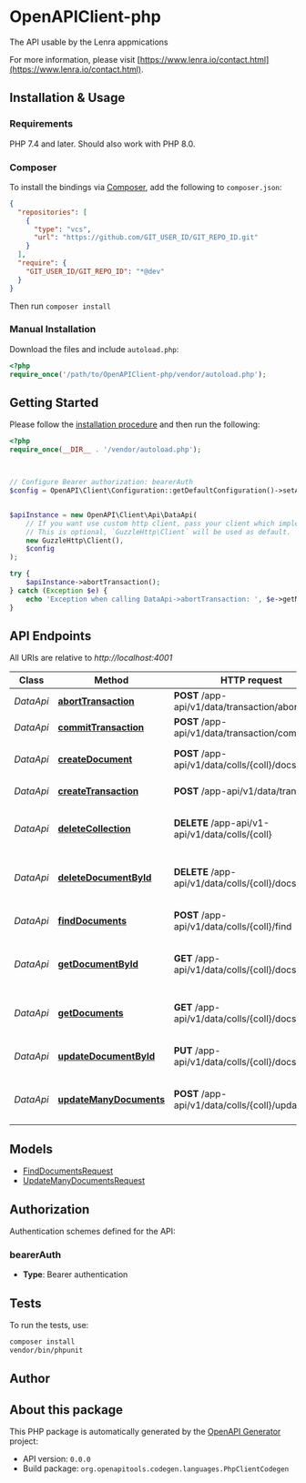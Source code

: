 # OpenAPIClient-php

The API usable by the Lenra appmications

For more information, please visit [https://www.lenra.io/contact.html](https://www.lenra.io/contact.html).

## Installation & Usage

### Requirements

PHP 7.4 and later.
Should also work with PHP 8.0.

### Composer

To install the bindings via [Composer](https://getcomposer.org/), add the following to `composer.json`:

```json
{
  "repositories": [
    {
      "type": "vcs",
      "url": "https://github.com/GIT_USER_ID/GIT_REPO_ID.git"
    }
  ],
  "require": {
    "GIT_USER_ID/GIT_REPO_ID": "*@dev"
  }
}
```

Then run `composer install`

### Manual Installation

Download the files and include `autoload.php`:

```php
<?php
require_once('/path/to/OpenAPIClient-php/vendor/autoload.php');
```

## Getting Started

Please follow the [installation procedure](#installation--usage) and then run the following:

```php
<?php
require_once(__DIR__ . '/vendor/autoload.php');



// Configure Bearer authorization: bearerAuth
$config = OpenAPI\Client\Configuration::getDefaultConfiguration()->setAccessToken('YOUR_ACCESS_TOKEN');


$apiInstance = new OpenAPI\Client\Api\DataApi(
    // If you want use custom http client, pass your client which implements `GuzzleHttp\ClientInterface`.
    // This is optional, `GuzzleHttp\Client` will be used as default.
    new GuzzleHttp\Client(),
    $config
);

try {
    $apiInstance->abortTransaction();
} catch (Exception $e) {
    echo 'Exception when calling DataApi->abortTransaction: ', $e->getMessage(), PHP_EOL;
}

```

## API Endpoints

All URIs are relative to *http://localhost:4001*

Class | Method | HTTP request | Description
------------ | ------------- | ------------- | -------------
*DataApi* | [**abortTransaction**](docs/Api/DataApi.md#aborttransaction) | **POST** /app-api/v1/data/transaction/abort | Aborts a transaction
*DataApi* | [**commitTransaction**](docs/Api/DataApi.md#committransaction) | **POST** /app-api/v1/data/transaction/commit | Commits a transaction
*DataApi* | [**createDocument**](docs/Api/DataApi.md#createdocument) | **POST** /app-api/v1/data/colls/{coll}/docs | Creates a document in database
*DataApi* | [**createTransaction**](docs/Api/DataApi.md#createtransaction) | **POST** /app-api/v1/data/transaction | Creates a transaction
*DataApi* | [**deleteCollection**](docs/Api/DataApi.md#deletecollection) | **DELETE** /app-api/v1-api/v1/data/colls/{coll} | Deletes a collection from database
*DataApi* | [**deleteDocumentById**](docs/Api/DataApi.md#deletedocumentbyid) | **DELETE** /app-api/v1/data/colls/{coll}/docs/{id} | Deletes a document from database
*DataApi* | [**findDocuments**](docs/Api/DataApi.md#finddocuments) | **POST** /app-api/v1/data/colls/{coll}/find | Finds documents in database
*DataApi* | [**getDocumentById**](docs/Api/DataApi.md#getdocumentbyid) | **GET** /app-api/v1/data/colls/{coll}/docs/{id} | Gets a document from database
*DataApi* | [**getDocuments**](docs/Api/DataApi.md#getdocuments) | **GET** /app-api/v1/data/colls/{coll}/docs | Gets documents from database
*DataApi* | [**updateDocumentById**](docs/Api/DataApi.md#updatedocumentbyid) | **PUT** /app-api/v1/data/colls/{coll}/docs/{id} | Updates a document in database
*DataApi* | [**updateManyDocuments**](docs/Api/DataApi.md#updatemanydocuments) | **POST** /app-api/v1/data/colls/{coll}/updateMany | Updates many documents in database

## Models

- [FindDocumentsRequest](docs/Model/FindDocumentsRequest.md)
- [UpdateManyDocumentsRequest](docs/Model/UpdateManyDocumentsRequest.md)

## Authorization

Authentication schemes defined for the API:
### bearerAuth

- **Type**: Bearer authentication

## Tests

To run the tests, use:

```bash
composer install
vendor/bin/phpunit
```

## Author



## About this package

This PHP package is automatically generated by the [OpenAPI Generator](https://openapi-generator.tech) project:

- API version: `0.0.0`
- Build package: `org.openapitools.codegen.languages.PhpClientCodegen`
